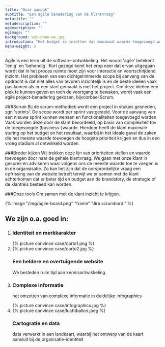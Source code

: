 ```yaml
---
title: "Onze aanpak"
subtitle: "Een agile benadering van de klantvraag"
metatitle: ""
metadescription: ""
ogdescription: ""
ogimage: ""
background: wat-doen-we.jpg
introduction: "Het budget zo inzetten dat maximaal waarde toegevoegd wordt: dat is onze doelstelling."
menu-weight: 3
---
```

Agile is een term uit de software-ontwikkeling. Het woord 'agile' betekent 'lenig' en 'behendig'. Kort gezegd komt het erop neer dat ervan uitgegaan wordt dat in het proces ruimte moet zijn voor interactie en voortschrijdend inzicht.
Het probleem van een dichtgetimmerde scope bij aanvang van de opdracht is dat niet alles van tevoren inzichteljk is en de beste ideëen vaak pas komen als er een start gemaakt is met het project.
Om deze ideëen een plek te kunnen geven en toch de voortgang te bewaken, wordt vaak een agile project-benadering gekozen, bijvoorbeel Scrum.

###Scrum
Bij de scrum-methodiek wordt een project in stukjes gesneden, zgn 'sprints'. De scope wordt per sprint vastgesteld. Voor de aanvang van een nieuwe sprint kunnen wensen en functionaliteiten toegevoegd worden. Vaak worden deze door de klant beoordeeld, op basis van complexiteit tov de toegevoegde (business-)waarde. Hierdoor heeft de klant maximale sturing op het budget en het resultaat, waarbij in het ideale gaval de zaken die het meeste waarde toevoegen de hoogste prioriteit krijgen en dus in een vroeg stadium al ontwikkeld worden.

###Breder kijken
Wij trekken deze lijn van prioriteiten stellen en waarde toevoegen door naar de gehele klantvraag. We gaan met onze klant in gesprek en adviseren waar volgens ons de meeste waarde toe te voegen is in de organsisatie.
Zo kan het zijn dat de oorspronkelijke vraag een opfrissing van de website betreft terwijl we er samen met de klant achterkomen dat er beter tijd en budget aan de brandstory, de strategie of de klantreis besteed kan worden.

###Onze tools
Om samen met de klant inzicht te krijgen.

{% image "/img/agile-board.png" "frame" "Jira scrumbord." %}

<h2 class="convince-title">We zijn o.a. goed in:</h2>
<ol class="convinceblock">

  <li class="convinceblock-item">
    <div class="convinceblock-item-content">
      <h3 class="convinceblock-item-title">Identiteit en merkkarakter</h3>
      <p class="convinceblock-item-text"></p>
    </div>
    <div class="convinceblock-item-image">
      {% picture convince case/carto1.png %}
    </div>
  </li>

  <li class="convinceblock-item">
    <div class="convinceblock-item-image">
      {% picture convince case/carto2.jpg %}
    </div>
    <div class="convinceblock-item-content">
      <h3 class="convinceblock-item-title">Een heldere en overtuigende website</h3>
      <p class="convinceblock-item-text">We besteden ruim tijd aan kennisontwikkeling.</p>
    </div>
  </li>

  <li class="convinceblock-item">
    <div class="convinceblock-item-content">
      <h3 class="convinceblock-item-title">Complexe informatie</h3>
      <p class="convinceblock-item-text">het omzetten van complexe informatie in duidelijke infographics</p>
    </div>
    <div class="convinceblock-item-image">
      {% picture convince case/infographics.jpg %}
    </div>
  </li>

  <li class="convinceblock-item">
    <div class="convinceblock-item-image">
      {% picture convince case/luchtballon.jpeg %}
    </div>
    <div class="convinceblock-item-content">
      <h3 class="convinceblock-item-title">Cartogratie en data</h3>
      <p class="convinceblock-item-text">data verwerkt in een landkaart, waarbij het ontwerp van de kaart aansluit bij de organisatie-identiteit</p>
    </div>
  </li>
</ol>
